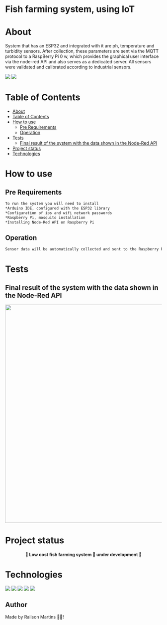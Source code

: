 # Fish farming system, using IoT
About
=================
System that has an ESP32 and integrated with it are ph, temperature and turbidity sensors. 
After collection, these parameters are sent via the MQTT protocol to a RaspBerry Pi 0 w, 
which provides the graphical user interface via the node-red API and also serves as a dedicated server. 
All sensors were validated and calibrated according to industrial sensors.

<img src="https://img.shields.io/badge/c++-esp32-blue"/> <img src="https://img.shields.io/badge/raspberryPi0W-NodeRed-orange"/>

Table of Contents
=================
<!--ts-->
   * [About](#About)
   * [Table of Contents](#table-of-contents)
   * [How to use](#how-to-use)
      * [Pre Requirements](#pre-requirements)
      * [Operation](#operation)
   * [Tests](#tests)
      * [Final result of the system with the data shown in the Node-Red API](#final-result)
   * [Project status](#project-status)
   * [Technologies](#technologies)
<!--te-->

How to use
=================

Pre Requirements
----
```bash
To run the system you will need to install
*Arduino IDE, configured with the ESP32 library
*Configuration of ips and wifi network passwords
*Raspberry Pi, mosquito installation
*Installing Node-Red API on Raspberry Pi
```

Operation
----
```bash
Sensor data will be automatically collected and sent to the Raspberry Pi
```

Tests
=================
Final result of the system with the data shown in the Node-Red API
----
<div align="center">
<img src="https://user-images.githubusercontent.com/43474214/148824888-47212901-dafc-491a-bc55-f5975c9cb330.png" width="700px" />
</div>


Project status
=================

<h4 align="center"> 
	🚧  Low cost fish farming system 🚀 under development 🚧
</h4>

Technologies
=================

<img src="https://img.shields.io/badge/c++-esp32-blue"/> <img src="https://img.shields.io/badge/raspberryPi0W-NodeRed-orange"/> <img src="https://img.shields.io/badge/Mosquito-Broker-MQTT"/> <img src="https://img.shields.io/badge/IDE-Arduino-orange"/> <img src="https://img.shields.io/badge/Instrumentação-Sensores-orange"/>

Author
---

Made by Railson Martins 👋🏽!







		

